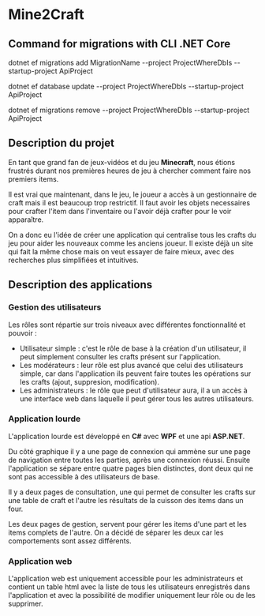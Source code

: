 # Mine2Craft

## Command for migrations with CLI .NET Core
dotnet ef migrations add MigrationName --project ProjectWhereDbIs --startup-project ApiProject

dotnet ef database update --project ProjectWhereDbIs --startup-project ApiProject

dotnet ef migrations remove --project ProjectWhereDbIs --startup-project ApiProject

## Description du projet

En tant que grand fan de jeux-vidéos et du jeu **Minecraft**,
nous étions frustrés durant nos premières heures de jeu à 
chercher comment faire nos premiers items. 

Il est vrai que maintenant, dans le jeu, le joueur 
a accès à un gestionnaire de craft mais il est beaucoup 
trop restrictif. Il faut avoir les objets necessaires pour
crafter l'item dans l'inventaire ou l'avoir déjà crafter 
pour le voir apparaître.

On a donc eu l'idée de créer une application qui centralise
tous les crafts du jeu pour aider les nouveaux comme les
anciens joueur. Il existe déjà un site qui fait la même
chose mais on veut essayer de faire mieux, avec des
recherches plus simplifiées et intuitives.

## Description des applications

### Gestion des utilisateurs

Les rôles sont répartie sur trois niveaux avec différentes
fonctionnalité et pouvoir :
- Utilisateur simple : c'est le rôle de base à la création
d'un utilisateur, il peut simplement consulter les crafts
présent sur l'application.
- Les modérateurs : leur rôle est plus avancé que celui
des utilisateurs simple, car dans l'application ils peuvent
faire toutes les opérations sur les crafts (ajout, suppresion,
modification).
- Les administrateurs : le rôle que peut d'utilisateur aura,
il a un accès à une interface web dans laquelle il peut gérer
tous les autres utilisateurs.

### Application lourde

L'application lourde est développé en **C#** avec **WPF**
et une api **ASP.NET**.

Du côté graphique il y a une page de connexion qui ammène
sur une page de navigation entre toutes les parties, après
une connexion réussi. Ensuite l'application se sépare entre
quatre pages bien distinctes, dont deux qui ne sont pas
accessible à des utilisateurs de base.

Il y a deux pages de consultation, une qui permet de consulter
les crafts sur une table de craft et l'autre les résultats
de la cuisson des items dans un four.

Les deux pages de gestion, servent pour gérer les items d'une part
et les items complets de l'autre. On a décidé de séparer les deux
car les comportements sont assez différents.

### Application web

L'application web est uniquement accessible pour les administrateurs
et contient un table html avec la liste de tous les utilisateurs
enregistrés dans l'application et avec la possibilité de modifier
uniquement leur rôle ou de les supprimer.